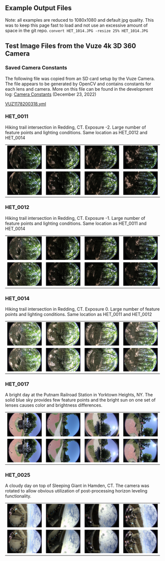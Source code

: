 ## Example Output Files

Note: all examples are reduced to 1080x1080 and default jpg quality. This was to keep this page fast to load and not use an excessive amount of space in the git repo.
`convert HET_1014.JPG -resize 25% HET_1014.JPG`

## Test Image Files from the Vuze 4k 3D 360 Camera

### Saved Camera Constants
The following file was copied from an SD card setup by the Vuze Camera. The file appears to be generated by OpenCV and contains constants for each lens and camera. More on this file can be found in the development log: [Camera Constants](../notes/camera_constants.md) (December 23, 2022)

[VUZ1178200318.yml](./VUZ1178200318.yml)

### HET_0011
Hiking trail intersection in Redding, CT. Exposure -2. Large number of feature points and lighting conditions. Same location as HET_0012 and HET_0014

<table>
  <tr>
    <td><img src="HET_0011_1.JPG" alt="Left-eye, facing forward." width="200px" /></td>
    <td><img src="HET_0011_3.JPG" alt="Left-eye, facing right." width="200px" /></td>
    <td><img src="HET_0011_5.JPG" alt="Left-eye, facing backwards." width="200px" /></td>
    <td><img src="HET_0011_7.JPG" alt="Left-eye, facing left." width="200px" /></td>
  </tr>
  <tr>
    <td><img src="HET_0011_2.JPG" alt="Right-eye, facing forward." width="200px" /></td>
    <td><img src="HET_0011_4.JPG" alt="Right-eye, facing right." width="200px" /></td>
    <td><img src="HET_0011_6.JPG" alt="Right-eye, facing backwards." width="200px" /></td>
    <td><img src="HET_0011_8.JPG" alt="Right-eye, facing left." width="200px" /></td>
  </tr>
</table>

### HET_0012
Hiking trail intersection in Redding, CT. Exposure -1. Large number of feature points and lighting conditions. Same location as HET_0011 and HET_0014

<table>
  <tr>
    <td><img src="HET_0012_1.JPG" alt="Left-eye, facing forward." width="200px" /></td>
    <td><img src="HET_0012_3.JPG" alt="Left-eye, facing right." width="200px" /></td>
    <td><img src="HET_0012_5.JPG" alt="Left-eye, facing backwards." width="200px" /></td>
    <td><img src="HET_0012_7.JPG" alt="Left-eye, facing left." width="200px" /></td>
  </tr>
  <tr>
    <td><img src="HET_0012_2.JPG" alt="Right-eye, facing forward." width="200px" /></td>
    <td><img src="HET_0012_4.JPG" alt="Right-eye, facing right." width="200px" /></td>
    <td><img src="HET_0012_6.JPG" alt="Right-eye, facing backwards." width="200px" /></td>
    <td><img src="HET_0012_8.JPG" alt="Right-eye, facing left." width="200px" /></td>
  </tr>
</table>

### HET_0014
Hiking trail intersection in Redding, CT. Exposure 0. Large number of feature points and lighting conditions. Same location as HET_0011 and HET_0012

<table>
  <tr>
    <td><img src="HET_0014_1.JPG" alt="Left-eye, facing forward." width="200px" /></td>
    <td><img src="HET_0014_3.JPG" alt="Left-eye, facing right." width="200px" /></td>
    <td><img src="HET_0014_5.JPG" alt="Left-eye, facing backwards." width="200px" /></td>
    <td><img src="HET_0014_7.JPG" alt="Left-eye, facing left." width="200px" /></td>
  </tr>
  <tr>
    <td><img src="HET_0014_2.JPG" alt="Right-eye, facing forward." width="200px" /></td>
    <td><img src="HET_0014_4.JPG" alt="Right-eye, facing right." width="200px" /></td>
    <td><img src="HET_0014_6.JPG" alt="Right-eye, facing backwards." width="200px" /></td>
    <td><img src="HET_0014_8.JPG" alt="Right-eye, facing left." width="200px" /></td>
  </tr>
</table>

### HET_0017
A bright day at the Putnam Railroad Station in Yorktown Heights, NY. The solid blue sky provides few feature points and the bright sun on one set of lenses causes color and brightness differences.

<table>
  <tr>
    <td><img src="HET_0017_1.JPG" alt="Left-eye, facing forward." width="200px" /></td>
    <td><img src="HET_0017_3.JPG" alt="Left-eye, facing right." width="200px" /></td>
    <td><img src="HET_0017_5.JPG" alt="Left-eye, facing backwards." width="200px" /></td>
    <td><img src="HET_0017_7.JPG" alt="Left-eye, facing left." width="200px" /></td>
  </tr>
  <tr>
    <td><img src="HET_0017_2.JPG" alt="Right-eye, facing forward." width="200px" /></td>
    <td><img src="HET_0017_4.JPG" alt="Right-eye, facing right." width="200px" /></td>
    <td><img src="HET_0017_6.JPG" alt="Right-eye, facing backwards." width="200px" /></td>
    <td><img src="HET_0017_8.JPG" alt="Right-eye, facing left." width="200px" /></td>
  </tr>
</table>

### HET_0025
A cloudy day on top of Sleeping Giant in Hamden, CT. The camera was rotated to allow obvious utilization of post-processing horizon leveling functionality.

<table>
  <tr>
    <td><img src="HET_0025_1.JPG" alt="Left-eye, facing forward." width="200px" /></td>
    <td><img src="HET_0025_3.JPG" alt="Left-eye, facing right." width="200px" /></td>
    <td><img src="HET_0025_5.JPG" alt="Left-eye, facing backwards." width="200px" /></td>
    <td><img src="HET_0025_7.JPG" alt="Left-eye, facing left." width="200px" /></td>
  </tr>
  <tr>
    <td><img src="HET_0025_2.JPG" alt="Right-eye, facing forward." width="200px" /></td>
    <td><img src="HET_0025_4.JPG" alt="Right-eye, facing right." width="200px" /></td>
    <td><img src="HET_0025_6.JPG" alt="Right-eye, facing backwards." width="200px" /></td>
    <td><img src="HET_0025_8.JPG" alt="Right-eye, facing left." width="200px" /></td>
  </tr>
</table>
